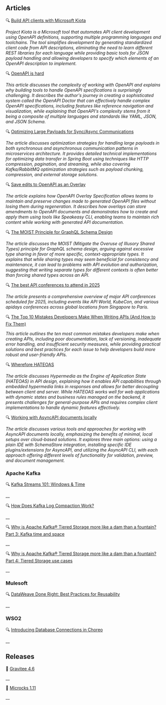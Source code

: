 ## Articles

🔍 [Build API clients with Microsoft Kiota](https://www.infoworld.com/article/3803379/build-api-clients-with-microsoft-kiota.html)

_Project Kiota is a Microsoft tool that automates API client development using OpenAPI definitions, supporting multiple programming languages and toolchains. The tool simplifies development by generating standardized client code from API descriptions, eliminating the need to learn different REST libraries for each language while providing basic tools for JSON payload handling and allowing developers to specify which elements of an OpenAPI description to implement._

🔍 [OpenAPI is hard](https://quobix.com/articles/openapi-is-hard/)

_This article discusses the complexity of working with OpenAPI and explains why building tools to handle OpenAPI specifications is surprisingly challenging. It describes the author's journey in creating a sophisticated system called the OpenAPI Doctor that can effectively handle complex OpenAPI specifications, including features like reference navigation and visualization, while explaining that OpenAPI's complexity stems from it being a composite of multiple languages and standards like YAML, JSON, and JSON Schema._

🔍 [Optimizing Large Payloads for Sync/Async Communications](https://arvind4gl.medium.com/optimizing-large-payloads-for-sync-async-communications-fc71eacb6179)

_The article discusses optimization strategies for handling large payloads in both synchronous and asynchronous communication patterns in microservices architecture. It provides detailed technical implementations for optimizing data transfer in Spring Boot using techniques like HTTP compression, pagination, and streaming, while also covering Kafka/RabbitMQ optimization strategies such as payload chunking, compression, and external storage solutions._

🔍 [Save edits to OpenAPI as an Overlay](https://lornajane.net/posts/2025/save-edits-to-openapi-as-an-overlay)

_The article explains how OpenAPI Overlay Specification allows teams to maintain and preserve changes made to generated OpenAPI files without losing them during regeneration. It describes how overlays can store amendments to OpenAPI documents and demonstrates how to create and apply them using tools like Speakeasy CLI, enabling teams to maintain rich content while working with generated API documentation._

🔍 [The MOIST Principle for GraphQL Schema Design](https://magiroux.com/moist-principle)

_The article discusses the MOIST (Mitigate the Overuse of Illusory Shared Types) principle for GraphQL schema design, arguing against excessive type sharing in favor of more specific, context-appropriate types. It explains that while sharing types may seem beneficial for consistency and maintenance, it can lead to problems with API evolution and authorization, suggesting that writing separate types for different contexts is often better than forcing shared types across an API._

🔍 [The best API conferences to attend in 2025](https://tyk.io/blog/best-api-conferences/)

_The article presents a comprehensive overview of major API conferences scheduled for 2025, including events like API World, KubeCon, and various apidays conferences across global locations from Singapore to Paris._

🔍 [The Top 10 Mistakes Developers Make When Writing APIs (And How to Fix Them)](https://dev.to/balrajola/the-top-10-mistakes-developers-make-when-writing-apis-and-how-to-fix-them-ng3)

_This article outlines the ten most common mistakes developers make when creating APIs, including poor documentation, lack of versioning, inadequate error handling, and insufficient security measures, while providing practical solutions and best practices for each issue to help developers build more robust and user-friendly APIs._

🔍 [Wherefore HATEOAS](https://apidesignmatters.substack.com/p/wherefore-hateoas)

_The article discusses Hypermedia as the Engine of Application State (HATEOAS) in API design, explaining how it enables API capabilities through embedded hypermedia links in responses and allows for better decoupling between client and server. While HATEOAS works well for web applications with dynamic states and business rules managed on the backend, it presents challenges for general-purpose APIs and requires complex client implementations to handle dynamic features effectively._

🔍 [Working with AsyncAPI documents locally](https://www.brainfart.dev/blog/asyncapi-local-setup)

_The article discusses various tools and approaches for working with AsyncAPI documents locally, emphasizing the benefits of minimal, local setups over cloud-based solutions. It explores three main options: using a plain IDE with SchemaStore integration, installing specific IDE plugins/extensions for AsyncAPI, and utilizing the AsyncAPI CLI, with each approach offering different levels of functionality for validation, preview, and document management._

### Apache Kafka

🔍 [Kafka Streams 101: Windows & Time](https://www.responsive.dev/blog/windows-and-time-kafka-streams-101)

__

🔍 [How Does Kafka Log Compaction Work?](https://www.nootcode.com/knowledge/en/kafka-log-compaction)

__

🔍 [Why is Apache Kafka® Tiered Storage more like a dam than a fountain? Part 3: Kafka time and space](https://www.instaclustr.com/blog/apache-kafka-tiered-storage-part-3/)

__

🔍 [Why is Apache Kafka® Tiered Storage more like a dam than a fountain? Part 4: Tiered Storage use cases](https://www.instaclustr.com/blog/apache-kafka-tiered-storage-part-4/)

__

### Mulesoft

🔍 [DataWeave Done Right: Best Practices for Reusability](https://medium.com/another-integration-blog/dataweave-done-right-best-practices-for-reusability-fa7ce347d068)

__

### WSO2

🔍 [Introducing Database Connections in Choreo](https://wso2.com/library/blogs/introducing-database-connections-choreo/)

__

## Releases

🚀 [Gravitee 4.6](https://www.gravitee.io/blog/gravitee-4.6-release-overview)

__

🚀 [Microcks 1.11](https://microcks.io/blog/microcks-1.11.0-release/)

__